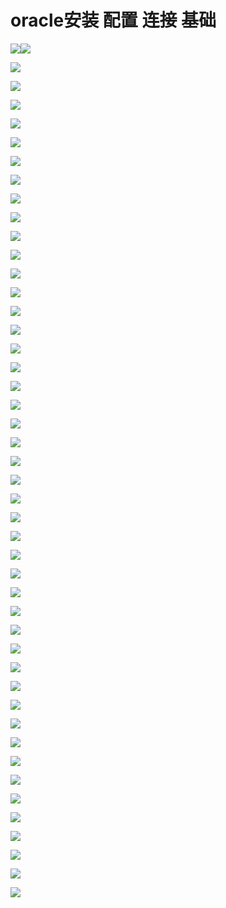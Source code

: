 # oracle安装 配置 连接 基础

![](https://niliv-technology-1252830662.cos.ap-chengdu.myqcloud.com/sql/%E7%AC%AC%E4%B8%80%E7%AB%A0Oracle%E6%95%B0%E6%8D%AE%E5%BA%93%E7%9A%84%E4%BD%BF%E7%94%A8-%E5%9B%BE%E7%89%87/0001.jpg)![](https://niliv-technology-1252830662.cos.ap-chengdu.myqcloud.com/sql/%E7%AC%AC%E4%B8%80%E7%AB%A0Oracle%E6%95%B0%E6%8D%AE%E5%BA%93%E7%9A%84%E4%BD%BF%E7%94%A8-%E5%9B%BE%E7%89%87/0002.jpg)

![](https://niliv-technology-1252830662.cos.ap-chengdu.myqcloud.com/sql/%E7%AC%AC%E4%B8%80%E7%AB%A0Oracle%E6%95%B0%E6%8D%AE%E5%BA%93%E7%9A%84%E4%BD%BF%E7%94%A8-%E5%9B%BE%E7%89%87/0003.jpg)

![](https://niliv-technology-1252830662.cos.ap-chengdu.myqcloud.com/sql/%E7%AC%AC%E4%B8%80%E7%AB%A0Oracle%E6%95%B0%E6%8D%AE%E5%BA%93%E7%9A%84%E4%BD%BF%E7%94%A8-%E5%9B%BE%E7%89%87/0004.jpg)

![](https://niliv-technology-1252830662.cos.ap-chengdu.myqcloud.com/sql/%E7%AC%AC%E4%B8%80%E7%AB%A0Oracle%E6%95%B0%E6%8D%AE%E5%BA%93%E7%9A%84%E4%BD%BF%E7%94%A8-%E5%9B%BE%E7%89%87/0005.jpg)

![](https://niliv-technology-1252830662.cos.ap-chengdu.myqcloud.com/sql/%E7%AC%AC%E4%B8%80%E7%AB%A0Oracle%E6%95%B0%E6%8D%AE%E5%BA%93%E7%9A%84%E4%BD%BF%E7%94%A8-%E5%9B%BE%E7%89%87/0006.jpg)

![](https://niliv-technology-1252830662.cos.ap-chengdu.myqcloud.com/sql/%E7%AC%AC%E4%B8%80%E7%AB%A0Oracle%E6%95%B0%E6%8D%AE%E5%BA%93%E7%9A%84%E4%BD%BF%E7%94%A8-%E5%9B%BE%E7%89%87/0007.jpg)

![](https://niliv-technology-1252830662.cos.ap-chengdu.myqcloud.com/sql/%E7%AC%AC%E4%B8%80%E7%AB%A0Oracle%E6%95%B0%E6%8D%AE%E5%BA%93%E7%9A%84%E4%BD%BF%E7%94%A8-%E5%9B%BE%E7%89%87/0008.jpg)

![](https://niliv-technology-1252830662.cos.ap-chengdu.myqcloud.com/sql/%E7%AC%AC%E4%B8%80%E7%AB%A0Oracle%E6%95%B0%E6%8D%AE%E5%BA%93%E7%9A%84%E4%BD%BF%E7%94%A8-%E5%9B%BE%E7%89%87/0009.jpg)

![](https://niliv-technology-1252830662.cos.ap-chengdu.myqcloud.com/sql/%E7%AC%AC%E4%B8%80%E7%AB%A0Oracle%E6%95%B0%E6%8D%AE%E5%BA%93%E7%9A%84%E4%BD%BF%E7%94%A8-%E5%9B%BE%E7%89%87/0010.jpg)

![](https://niliv-technology-1252830662.cos.ap-chengdu.myqcloud.com/sql/%E7%AC%AC%E4%B8%80%E7%AB%A0Oracle%E6%95%B0%E6%8D%AE%E5%BA%93%E7%9A%84%E4%BD%BF%E7%94%A8-%E5%9B%BE%E7%89%87/0011.jpg)

![](https://niliv-technology-1252830662.cos.ap-chengdu.myqcloud.com/sql/%E7%AC%AC%E4%B8%80%E7%AB%A0Oracle%E6%95%B0%E6%8D%AE%E5%BA%93%E7%9A%84%E4%BD%BF%E7%94%A8-%E5%9B%BE%E7%89%87/0012.jpg)

![](https://niliv-technology-1252830662.cos.ap-chengdu.myqcloud.com/sql/%E7%AC%AC%E4%B8%80%E7%AB%A0Oracle%E6%95%B0%E6%8D%AE%E5%BA%93%E7%9A%84%E4%BD%BF%E7%94%A8-%E5%9B%BE%E7%89%87/0013.jpg)

![](https://niliv-technology-1252830662.cos.ap-chengdu.myqcloud.com/sql/%E7%AC%AC%E4%B8%80%E7%AB%A0Oracle%E6%95%B0%E6%8D%AE%E5%BA%93%E7%9A%84%E4%BD%BF%E7%94%A8-%E5%9B%BE%E7%89%87/0014.jpg)

![](https://niliv-technology-1252830662.cos.ap-chengdu.myqcloud.com/sql/%E7%AC%AC%E4%B8%80%E7%AB%A0Oracle%E6%95%B0%E6%8D%AE%E5%BA%93%E7%9A%84%E4%BD%BF%E7%94%A8-%E5%9B%BE%E7%89%87/0015.jpg)

![](https://niliv-technology-1252830662.cos.ap-chengdu.myqcloud.com/sql/%E7%AC%AC%E4%B8%80%E7%AB%A0Oracle%E6%95%B0%E6%8D%AE%E5%BA%93%E7%9A%84%E4%BD%BF%E7%94%A8-%E5%9B%BE%E7%89%87/0016.jpg)

![](https://niliv-technology-1252830662.cos.ap-chengdu.myqcloud.com/sql/%E7%AC%AC%E4%B8%80%E7%AB%A0Oracle%E6%95%B0%E6%8D%AE%E5%BA%93%E7%9A%84%E4%BD%BF%E7%94%A8-%E5%9B%BE%E7%89%87/0017.jpg)

![](https://niliv-technology-1252830662.cos.ap-chengdu.myqcloud.com/sql/%E7%AC%AC%E4%B8%80%E7%AB%A0Oracle%E6%95%B0%E6%8D%AE%E5%BA%93%E7%9A%84%E4%BD%BF%E7%94%A8-%E5%9B%BE%E7%89%87/0018.jpg)

![](https://niliv-technology-1252830662.cos.ap-chengdu.myqcloud.com/sql/%E7%AC%AC%E4%B8%80%E7%AB%A0Oracle%E6%95%B0%E6%8D%AE%E5%BA%93%E7%9A%84%E4%BD%BF%E7%94%A8-%E5%9B%BE%E7%89%87/0019.jpg)

![](https://niliv-technology-1252830662.cos.ap-chengdu.myqcloud.com/sql/%E7%AC%AC%E4%B8%80%E7%AB%A0Oracle%E6%95%B0%E6%8D%AE%E5%BA%93%E7%9A%84%E4%BD%BF%E7%94%A8-%E5%9B%BE%E7%89%87/0020.jpg)

![](https://niliv-technology-1252830662.cos.ap-chengdu.myqcloud.com/sql/%E7%AC%AC%E4%B8%80%E7%AB%A0Oracle%E6%95%B0%E6%8D%AE%E5%BA%93%E7%9A%84%E4%BD%BF%E7%94%A8-%E5%9B%BE%E7%89%87/0021.jpg)

![](https://niliv-technology-1252830662.cos.ap-chengdu.myqcloud.com/sql/%E7%AC%AC%E4%B8%80%E7%AB%A0Oracle%E6%95%B0%E6%8D%AE%E5%BA%93%E7%9A%84%E4%BD%BF%E7%94%A8-%E5%9B%BE%E7%89%87/0022.jpg)

![](https://niliv-technology-1252830662.cos.ap-chengdu.myqcloud.com/sql/%E7%AC%AC%E4%B8%80%E7%AB%A0Oracle%E6%95%B0%E6%8D%AE%E5%BA%93%E7%9A%84%E4%BD%BF%E7%94%A8-%E5%9B%BE%E7%89%87/0023.jpg)

![](https://niliv-technology-1252830662.cos.ap-chengdu.myqcloud.com/sql/%E7%AC%AC%E4%B8%80%E7%AB%A0Oracle%E6%95%B0%E6%8D%AE%E5%BA%93%E7%9A%84%E4%BD%BF%E7%94%A8-%E5%9B%BE%E7%89%87/0024.jpg)

![](https://niliv-technology-1252830662.cos.ap-chengdu.myqcloud.com/sql/%E7%AC%AC%E4%B8%80%E7%AB%A0Oracle%E6%95%B0%E6%8D%AE%E5%BA%93%E7%9A%84%E4%BD%BF%E7%94%A8-%E5%9B%BE%E7%89%87/0025.jpg)

![](https://niliv-technology-1252830662.cos.ap-chengdu.myqcloud.com/sql/%E7%AC%AC%E4%B8%80%E7%AB%A0Oracle%E6%95%B0%E6%8D%AE%E5%BA%93%E7%9A%84%E4%BD%BF%E7%94%A8-%E5%9B%BE%E7%89%87/0026.jpg)

![](https://niliv-technology-1252830662.cos.ap-chengdu.myqcloud.com/sql/%E7%AC%AC%E4%B8%80%E7%AB%A0Oracle%E6%95%B0%E6%8D%AE%E5%BA%93%E7%9A%84%E4%BD%BF%E7%94%A8-%E5%9B%BE%E7%89%87/0027.jpg)

![](https://niliv-technology-1252830662.cos.ap-chengdu.myqcloud.com/sql/%E7%AC%AC%E4%B8%80%E7%AB%A0Oracle%E6%95%B0%E6%8D%AE%E5%BA%93%E7%9A%84%E4%BD%BF%E7%94%A8-%E5%9B%BE%E7%89%87/0028.jpg)

![](https://niliv-technology-1252830662.cos.ap-chengdu.myqcloud.com/sql/%E7%AC%AC%E4%B8%80%E7%AB%A0Oracle%E6%95%B0%E6%8D%AE%E5%BA%93%E7%9A%84%E4%BD%BF%E7%94%A8-%E5%9B%BE%E7%89%87/0029.jpg)

![](https://niliv-technology-1252830662.cos.ap-chengdu.myqcloud.com/sql/%E7%AC%AC%E4%B8%80%E7%AB%A0Oracle%E6%95%B0%E6%8D%AE%E5%BA%93%E7%9A%84%E4%BD%BF%E7%94%A8-%E5%9B%BE%E7%89%87/0030.jpg)

![](https://niliv-technology-1252830662.cos.ap-chengdu.myqcloud.com/sql/%E7%AC%AC%E4%B8%80%E7%AB%A0Oracle%E6%95%B0%E6%8D%AE%E5%BA%93%E7%9A%84%E4%BD%BF%E7%94%A8-%E5%9B%BE%E7%89%87/0031.jpg)

![](https://niliv-technology-1252830662.cos.ap-chengdu.myqcloud.com/sql/%E7%AC%AC%E4%B8%80%E7%AB%A0Oracle%E6%95%B0%E6%8D%AE%E5%BA%93%E7%9A%84%E4%BD%BF%E7%94%A8-%E5%9B%BE%E7%89%87/0032.jpg)

![](https://niliv-technology-1252830662.cos.ap-chengdu.myqcloud.com/sql/%E7%AC%AC%E4%B8%80%E7%AB%A0Oracle%E6%95%B0%E6%8D%AE%E5%BA%93%E7%9A%84%E4%BD%BF%E7%94%A8-%E5%9B%BE%E7%89%87/0033.jpg)

![](https://niliv-technology-1252830662.cos.ap-chengdu.myqcloud.com/sql/%E7%AC%AC%E4%B8%80%E7%AB%A0Oracle%E6%95%B0%E6%8D%AE%E5%BA%93%E7%9A%84%E4%BD%BF%E7%94%A8-%E5%9B%BE%E7%89%87/0034.jpg)

![](https://niliv-technology-1252830662.cos.ap-chengdu.myqcloud.com/sql/%E7%AC%AC%E4%B8%80%E7%AB%A0Oracle%E6%95%B0%E6%8D%AE%E5%BA%93%E7%9A%84%E4%BD%BF%E7%94%A8-%E5%9B%BE%E7%89%87/0035.jpg)

![](https://niliv-technology-1252830662.cos.ap-chengdu.myqcloud.com/sql/%E7%AC%AC%E4%B8%80%E7%AB%A0Oracle%E6%95%B0%E6%8D%AE%E5%BA%93%E7%9A%84%E4%BD%BF%E7%94%A8-%E5%9B%BE%E7%89%87/0036.jpg)

![](https://niliv-technology-1252830662.cos.ap-chengdu.myqcloud.com/sql/%E7%AC%AC%E4%B8%80%E7%AB%A0Oracle%E6%95%B0%E6%8D%AE%E5%BA%93%E7%9A%84%E4%BD%BF%E7%94%A8-%E5%9B%BE%E7%89%87/0037.jpg)

![](https://niliv-technology-1252830662.cos.ap-chengdu.myqcloud.com/sql/%E7%AC%AC%E4%B8%80%E7%AB%A0Oracle%E6%95%B0%E6%8D%AE%E5%BA%93%E7%9A%84%E4%BD%BF%E7%94%A8-%E5%9B%BE%E7%89%87/0038.jpg)

![](https://niliv-technology-1252830662.cos.ap-chengdu.myqcloud.com/sql/%E7%AC%AC%E4%B8%80%E7%AB%A0Oracle%E6%95%B0%E6%8D%AE%E5%BA%93%E7%9A%84%E4%BD%BF%E7%94%A8-%E5%9B%BE%E7%89%87/0039.jpg)

![](https://niliv-technology-1252830662.cos.ap-chengdu.myqcloud.com/sql/%E7%AC%AC%E4%B8%80%E7%AB%A0Oracle%E6%95%B0%E6%8D%AE%E5%BA%93%E7%9A%84%E4%BD%BF%E7%94%A8-%E5%9B%BE%E7%89%87/0040.jpg)

![](https://niliv-technology-1252830662.cos.ap-chengdu.myqcloud.com/sql/%E7%AC%AC%E4%B8%80%E7%AB%A0Oracle%E6%95%B0%E6%8D%AE%E5%BA%93%E7%9A%84%E4%BD%BF%E7%94%A8-%E5%9B%BE%E7%89%87/0041.jpg)

![](https://niliv-technology-1252830662.cos.ap-chengdu.myqcloud.com/sql/%E7%AC%AC%E4%B8%80%E7%AB%A0Oracle%E6%95%B0%E6%8D%AE%E5%BA%93%E7%9A%84%E4%BD%BF%E7%94%A8-%E5%9B%BE%E7%89%87/0042.jpg)

![](https://niliv-technology-1252830662.cos.ap-chengdu.myqcloud.com/sql/%E7%AC%AC%E4%B8%80%E7%AB%A0Oracle%E6%95%B0%E6%8D%AE%E5%BA%93%E7%9A%84%E4%BD%BF%E7%94%A8-%E5%9B%BE%E7%89%87/0043.jpg)

![](https://niliv-technology-1252830662.cos.ap-chengdu.myqcloud.com/sql/%E7%AC%AC%E4%B8%80%E7%AB%A0Oracle%E6%95%B0%E6%8D%AE%E5%BA%93%E7%9A%84%E4%BD%BF%E7%94%A8-%E5%9B%BE%E7%89%87/0044.jpg)

![](https://niliv-technology-1252830662.cos.ap-chengdu.myqcloud.com/sql/%E7%AC%AC%E4%B8%80%E7%AB%A0Oracle%E6%95%B0%E6%8D%AE%E5%BA%93%E7%9A%84%E4%BD%BF%E7%94%A8-%E5%9B%BE%E7%89%87/0045.jpg)

![](https://niliv-technology-1252830662.cos.ap-chengdu.myqcloud.com/sql/%E7%AC%AC%E4%B8%80%E7%AB%A0Oracle%E6%95%B0%E6%8D%AE%E5%BA%93%E7%9A%84%E4%BD%BF%E7%94%A8-%E5%9B%BE%E7%89%87/0046.jpg)

![](https://niliv-technology-1252830662.cos.ap-chengdu.myqcloud.com/sql/%E7%AC%AC%E4%B8%80%E7%AB%A0Oracle%E6%95%B0%E6%8D%AE%E5%BA%93%E7%9A%84%E4%BD%BF%E7%94%A8-%E5%9B%BE%E7%89%87/0047.jpg)